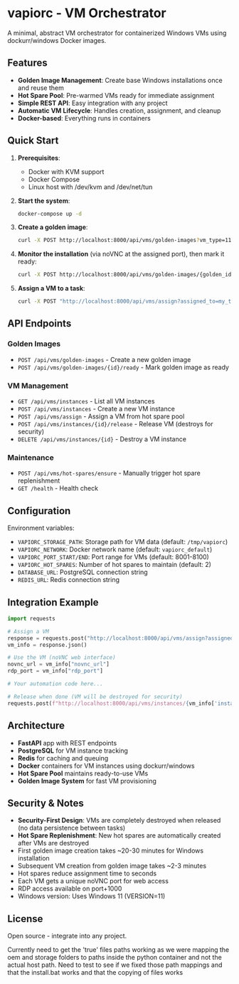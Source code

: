 # vapiorc - VM Orchestrator

A minimal, abstract VM orchestrator for containerized Windows VMs using dockurr/windows Docker images.

## Features

- **Golden Image Management**: Create base Windows installations once and reuse them
- **Hot Spare Pool**: Pre-warmed VMs ready for immediate assignment
- **Simple REST API**: Easy integration with any project
- **Automatic VM Lifecycle**: Handles creation, assignment, and cleanup
- **Docker-based**: Everything runs in containers

## Quick Start

1. **Prerequisites**:
   - Docker with KVM support
   - Docker Compose
   - Linux host with /dev/kvm and /dev/net/tun

2. **Start the system**:
   ```bash
   docker-compose up -d
   ```

3. **Create a golden image**:
   ```bash
   curl -X POST http://localhost:8000/api/vms/golden-images?vm_type=11
   ```

4. **Monitor the installation** (via noVNC at the assigned port), then mark it ready:
   ```bash
   curl -X POST http://localhost:8000/api/vms/golden-images/{golden_id}/ready
   ```

5. **Assign a VM to a task**:
   ```bash
   curl -X POST "http://localhost:8000/api/vms/assign?assigned_to=my_task_id"
   ```

## API Endpoints

### Golden Images
- `POST /api/vms/golden-images` - Create a new golden image
- `POST /api/vms/golden-images/{id}/ready` - Mark golden image as ready

### VM Management
- `GET /api/vms/instances` - List all VM instances
- `POST /api/vms/instances` - Create a new VM instance
- `POST /api/vms/assign` - Assign a VM from hot spare pool
- `POST /api/vms/instances/{id}/release` - Release VM (destroys for security)
- `DELETE /api/vms/instances/{id}` - Destroy a VM instance

### Maintenance
- `POST /api/vms/hot-spares/ensure` - Manually trigger hot spare replenishment
- `GET /health` - Health check

## Configuration

Environment variables:

- `VAPIORC_STORAGE_PATH`: Storage path for VM data (default: `/tmp/vapiorc`)
- `VAPIORC_NETWORK`: Docker network name (default: `vapiorc_default`)
- `VAPIORC_PORT_START/END`: Port range for VMs (default: 8001-8100)
- `VAPIORC_HOT_SPARES`: Number of hot spares to maintain (default: 2)
- `DATABASE_URL`: PostgreSQL connection string
- `REDIS_URL`: Redis connection string

## Integration Example

```python
import requests

# Assign a VM
response = requests.post("http://localhost:8000/api/vms/assign?assigned_to=task_123")
vm_info = response.json()

# Use the VM (noVNC web interface)
novnc_url = vm_info["novnc_url"]
rdp_port = vm_info["rdp_port"]

# Your automation code here...

# Release when done (VM will be destroyed for security)
requests.post(f"http://localhost:8000/api/vms/instances/{vm_info['instance_id']}/release")
```

## Architecture

- **FastAPI** app with REST endpoints
- **PostgreSQL** for VM instance tracking
- **Redis** for caching and queuing
- **Docker** containers for VM instances using dockurr/windows
- **Hot Spare Pool** maintains ready-to-use VMs
- **Golden Image System** for fast VM provisioning

## Security & Notes

- **Security-First Design**: VMs are completely destroyed when released (no data persistence between tasks)
- **Hot Spare Replenishment**: New hot spares are automatically created after VMs are destroyed
- First golden image creation takes ~20-30 minutes for Windows installation
- Subsequent VM creation from golden image takes ~2-3 minutes
- Hot spares reduce assignment time to seconds
- Each VM gets a unique noVNC port for web access
- RDP access available on port+1000
- Windows version: Uses Windows 11 (VERSION=11)

## License

Open source - integrate into any project.


Currently need to get the 'true' files paths working as we were mapping the oem and storage folders to paths inside the python container and not the actual host path. Need to test to see if we fixed those path mappings and that the install.bat works and that the copying of files works